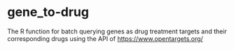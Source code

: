 # gene_to-drug
The R function for batch querying genes as drug treatment targets and their corresponding drugs using the API of https://www.opentargets.org/
